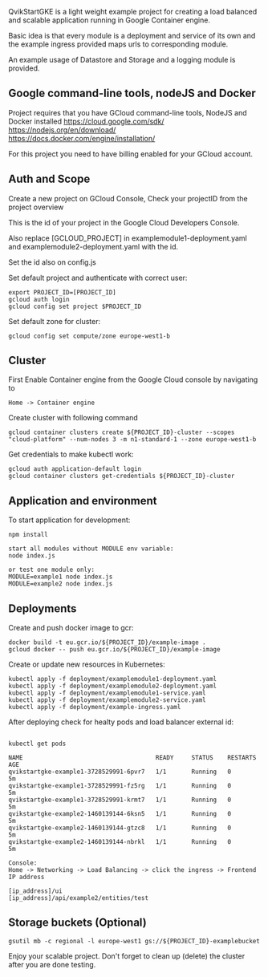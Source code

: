 QvikStartGKE is a light weight example project for creating a load balanced and scalable application running
in Google Container engine.

Basic idea is that every module is a deployment and service of its own and the example ingress provided maps urls
to corresponding module.

An example usage of Datastore and Storage and a logging module is provided.

## Google command-line tools, nodeJS and Docker

Project requires that you have GCloud command-line tools, NodeJS and Docker installed
https://cloud.google.com/sdk/
https://nodejs.org/en/download/
https://docs.docker.com/engine/installation/

For this project you need to have billing enabled for your GCloud account.

## Auth and Scope

Create a new project on GCloud Console, Check your projectID from the project overview

This is the id of your project in the Google Cloud Developers Console.

Also replace [GCLOUD_PROJECT] in examplemodule1-deployment.yaml and
examplemodule2-deployment.yaml with the id.

Set the id also on config.js

Set default project and authenticate with correct user:
```
export PROJECT_ID=[PROJECT_ID]
gcloud auth login
gcloud config set project $PROJECT_ID
```
Set default zone for cluster:
```
gcloud config set compute/zone europe-west1-b
```

## Cluster

First Enable Container engine from the Google Cloud console by navigating to
```
Home -> Container engine
```

Create cluster with following command

```
gcloud container clusters create ${PROJECT_ID}-cluster --scopes "cloud-platform" --num-nodes 3 -m n1-standard-1 --zone europe-west1-b
```
Get credentials to make kubectl work:
```
gcloud auth application-default login
gcloud container clusters get-credentials ${PROJECT_ID}-cluster
```

## Application and environment

To start application for development:
```
npm install

start all modules without MODULE env variable:
node index.js

or test one module only:
MODULE=example1 node index.js
MODULE=example2 node index.js
```

## Deployments

Create and push docker image to gcr:
```
docker build -t eu.gcr.io/${PROJECT_ID}/example-image .
gcloud docker -- push eu.gcr.io/${PROJECT_ID}/example-image
```

Create or update new resources in Kubernetes:
```
kubectl apply -f deployment/examplemodule1-deployment.yaml
kubectl apply -f deployment/examplemodule2-deployment.yaml
kubectl apply -f deployment/examplemodule1-service.yaml
kubectl apply -f deployment/examplemodule2-service.yaml
kubectl apply -f deployment/example-ingress.yaml
```
After deploying check for healty pods and load balancer external id:
```

kubectl get pods

NAME                                     READY     STATUS    RESTARTS   AGE
qvikstartgke-example1-3728529991-6pvr7   1/1       Running   0          5m
qvikstartgke-example1-3728529991-fz5rg   1/1       Running   0          5m
qvikstartgke-example1-3728529991-krmt7   1/1       Running   0          5m
qvikstartgke-example2-1460139144-6ksn5   1/1       Running   0          5m
qvikstartgke-example2-1460139144-gtzc8   1/1       Running   0          5m
qvikstartgke-example2-1460139144-nbrkl   1/1       Running   0          5m

Console:
Home -> Networking -> Load Balancing -> click the ingress -> Frontend IP address

[ip_address]/ui
[ip_address]/api/example2/entities/test

```

## Storage buckets (Optional)

```
gsutil mb -c regional -l europe-west1 gs://${PROJECT_ID}-examplebucket
```

Enjoy your scalable project. Don't forget to clean up (delete) the cluster after you are done testing.
